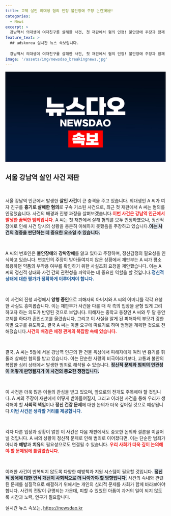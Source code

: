```yaml
---
title: 교제 살인 의대생 혐의 인정 불안장애 주장 논란揭秘!
categories:
  - News
excerpt: >
  강남역서 의대생이 여자친구를 살해한 사건, 첫 재판에서 혐의 인정! 불안장애 주장과 함께 아찔한 범행의 배경이 드러나고 있습니다. 과연 이 사건의 결말은?
feature_text: >
  ## adskorea 실시간 뉴스 속보입니다.

  강남역서 의대생이 여자친구를 살해한 사건, 첫 재판에서 혐의 인정! 불안장애 주장과 함께 아찔한 범행의 배경이 드러나고 있습니다. 과연 이 사건의 결말은?
image: '/assets/img/newsdao_breakingnews.jpg'
---
```


<p><img src="/assets/img/newsdao_breakingnews.jpg" alt="adskorea 속보" /></p>

<h2 data-ke-size="size26">서울 강남역 살인 사건 재판</h2>

<p data-ke-size="size16">&nbsp;</p>

<p>서울 강남역 인근에서 발생한 <b>살인 사건</b>이 큰 충격을 주고 있습니다. 의대생인 A 씨가 여자 친구를 <b>흉기로 살해한 혐의</b>로 구속 기소된 사건으로, 최근 첫 재판에서 A 씨는 혐의를 인정했습니다. 사건의 배경과 진행 과정을 살펴보겠습니다.<b><span style="color: #ee2323;">이번 사건은 강남역 인근에서 발생한 끔찍한 범죄입니다.</span></b> A 씨는 첫 재판에서 살해 혐의를 모두 인정하였으나, 정신적 장애로 인해 사건 당시의 상황을 충분히 이해하지 못했음을 주장하고 있습니다.<b><span style="background-color: #21538527;">이는 사건의 경중을 판단하는 데 중요한 요소일 수 있습니다.</span></b> </p>

<p data-ke-size="size16">&nbsp;</p>

<p>A 씨의 변호인은 <b>불안장애</b>와 <b>강박장애</b>를 앓고 있다고 주장하며, 정신감정의 필요성을 인식하고 있습니다. 변호인의 주장이 받아들여지지 않은 상황에서 재판부는 A 씨가 평소 복용하던 약품의 부작용 여부를 확인하기 위한 사실조회 요청을 제안했습니다. 이는 A 씨의 정신적 상태와 사건 간의 관련성을 파악하는 데 중요한 역할을 할 것입니다.<b><span style="color: #1a5490;">정신적 상태에 대한 평가가 정확하게 이루어져야 합니다.</span></b></p>

<p data-ke-size="size16">&nbsp;</p>

<p>이 사건의 진행 과정에서 <b>양형 증인</b>으로 피해자의 아버지와 A 씨의 어머니를 각각 요청한 사실도 흥미롭습니다. 이는 재판부가 사건을 다룰 때 각 측의 입장을 균형 있게 고려하고자 하는 의도가 반영된 것으로 보입니다. 피해자는 중학교 동창인 A 씨와 두 달 동안 교제를 하다가 혼인신고를 올렸습니다, 그리고 이 사실을 알게 된 피해자의 부모가 강한 이별 요구를 유도하고, 결국 A 씨는 이별 요구에 따르기로 하며 범행을 계획한 것으로 전해졌습니다.<b><span style="color: #ee2323;">사건의 배경은 애정 관계의 복잡함 속에 있습니다.</span></b></p>

<p data-ke-size="size16">&nbsp;</p>

<p>결국, A 씨는 5월에 서울 강남역 인근의 한 건물 옥상에서 피해자에게 여러 번 흉기를 휘둘러 살해한 혐의를 받고 있습니다. 이는 단순한 사랑의 비극이라기보다, 고통과 불안의 복잡한 심리 상태에서 발생한 범죄로 해석될 수 있습니다. <b><span style="background-color: #21538527;">정신적 문제와 범죄의 연관성이 어떻게 판명될지가 이 사건의 중요한 쟁점입니다.</span></b></p>

<p data-ke-size="size16">&nbsp;</p>

<p>이 사건은 더욱 많은 이들의 관심을 받고 있으며, 앞으로의 전개도 주목해야 할 것입니다. A 씨의 주장이 재판에서 어떻게 받아들여질지, 그리고 이러한 사건을 통해 우리가 생각해야 할 <b>사회적 책임</b>이나 <b>정신 건강 문제</b>에 대한 논의가 더욱 깊어질 것으로 예상됩니다.<b><span style="color: #1a5490;">이번 사건은 생각할 거리를 제공합니다.</span></b></p>

<p data-ke-size="size16">&nbsp;</p>

<p>각자 다른 입장과 상황이 얽힌 이 사건은 다음 재판에서도 중요한 논의와 결론을 이끌어낼 것입니다. A 씨의 상황이 정신적 문제로 인해 범죄로 이어졌다면, 이는 단순한 범죄가 아니라 <b>예방</b>과 <b>치유</b>의 필요성으로도 연결될 수 있습니다. <b><span style="color: #ee2323;">우리 사회가 더욱 깊이 논의해야 할 문제임에 틀림없습니다.</span></b></p>

<p data-ke-size="size16">&nbsp;</p>

<p>이러한 사건이 반복되지 않도록 다양한 예방책과 지원 시스템이 필요할 것입니다. <b><span style="background-color: #21538527;">정신적 장애에 대한 인식 개선이 사회적으로 더 나아가야 할 방향입니다.</span></b> 사건의 속내와 관련된 문제를 실질적으로 해결하기 위해서는 개인의 심리적 문제를 사회가 함께 바라보아야 합니다. 사건의 전말이 규명되는 가운데, 피할 수 있었던 아픔이 과거의 일이 되지 않도록 시간과 노력, 연구가 필요합니다.</p>
실시간 뉴스 속보는, <a href="https://newsdao.kr" rel="dofollow">https://newsdao.kr</a>



